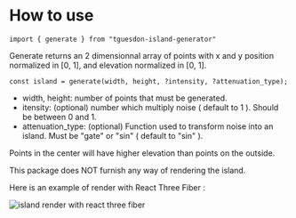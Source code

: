 # How to use

```import { generate } from "tguesdon-island-generator"```

Generate returns an 2 dimensionnal array of points with x and y position normalized in [0, 1], and elevation normalized in [0, 1].

```const island = generate(width, height, ?intensity, ?attenuation_type);```

 - width, height: number of points that must be generated.
 - itensity: (optional) number which multiply noise ( default to 1 ). Should be between 0 and 1.
 - attenuation_type: (optional) Function used to transform noise into an island. Must be "gate" or "sin" ( default to "sin" ).


Points in the center will have higher elevation than points on the outside.

This package does NOT furnish any way of rendering the island.

Here is an example of render with React Three Fiber :

![island render with react three fiber](render.PNG)
